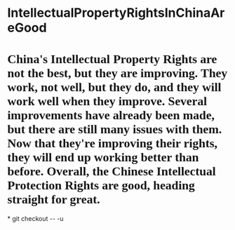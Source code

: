 # IntellectualPropertyRightsInChinaAreGood
<h1
style="font-family:Antique Olive;"
      >China's Intellectual Property Rights are not the best, but they are improving. They work, not well, but they do, and they will work well when they improve. Several improvements have already been made, but there are still many issues with them. Now that they're improving their rights, they will end up working better than before. Overall, the Chinese Intellectual Protection Rights are good, heading straight for great.</h1>
      *
 git checkout -- <target>
      -u
